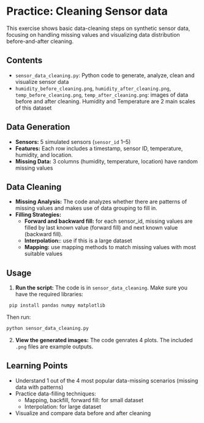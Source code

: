 # Practice: Cleaning Sensor data 

This exercise shows basic data-cleaning steps on synthetic sensor data, focusing on handling missing values and visualizing data distribution before-and-after cleaning. 

## Contents
- `sensor_data_cleaning.py`: Python code to generate, analyze, clean and visualize sensor data
- `humidity_before_cleaning.png`, `humidity_after_cleaning.png`, `temp_before_cleaning.png`, `temp_after_cleaning.png`: images of data before and after cleaning. Humidity and Temperature are 2 main scales of this dataset

## Data Generation
- **Sensors:** 5 simulated sensors (`sensor_id` 1–5)
- **Features:** Each row includes a timestamp, sensor ID, temperature, humidity, and location.
- **Missing Data:** 3 columns (humidity, temperature, location) have random missing values

## Data Cleaning
- **Missing Analysis:** The code analyzes whether there are patterns of missing values and makes use of data grouping to fill in.
- **Filling Strategies:**
  -  **Forward and backward fill:** for each sensor_id, missing values are filled by last known value (forward fill) and next known value (backward fill).
  -   **Interpolation:**: use if this is a large dataset
  -   **Mapping:** use mapping methods to match missing values with most suitable values

## Usage 
1. **Run the script:**
  The code is in `sensor_data_cleaning`.
  Make sure you have the required libraries:
  ```sh
   pip install pandas numpy matplotlib
   ```
   Then run:
   ```sh
   python sensor_data_cleaning.py
   ```

2. **View the generated images:**
  The code genrates 4 plots.
  The included `.png` files are example outputs.

## Learning Points
- Understand 1 out of the 4 most popular data-missing scenarios (missing data with patterns)
- Practice data-filling techniques:
    - Mapping, backfill, forward fill: for small dataset
    - Interpolation: for large dataset
- Visualize and compare data before and after cleaning
